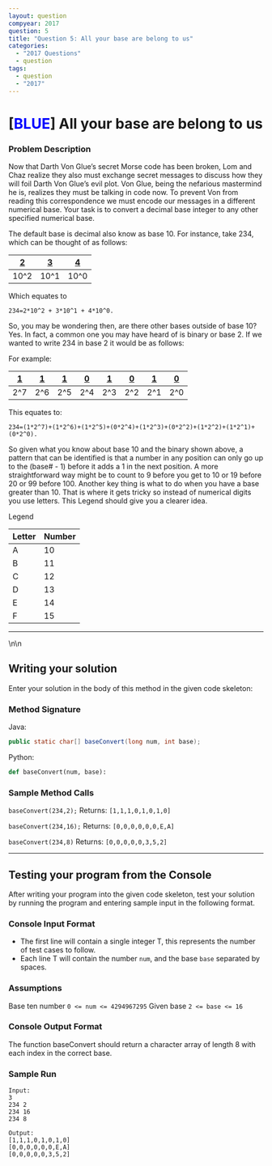 ```yaml
---
layout: question
compyear: 2017
question: 5
title: "Question 5: All your base are belong to us"
categories:
  - "2017 Questions"
  - question
tags:
  - question
  - "2017"
---
```


# [<t style="Color: Blue;">BLUE</t>] All your base are belong to us

### Problem Description

Now that Darth Von Glue’s secret Morse code has been broken, Lom and Chaz realize they also must exchange secret messages to discuss how they will foil Darth Von Glue’s evil plot. Von Glue, being the nefarious mastermind he is, realizes they must be talking in code now. To prevent Von from reading this correspondence we must encode our messages in a different numerical base. Your task is to convert a decimal base integer to any other specified numerical base.

The default base is decimal also know as base 10. For instance, take 234, which can be thought of as follows:

| <u>2</u> | <u>3</u> | <u>4</u> |
| -------- | -------- | -------- |
| 10^2     | 10^1     | 10^0     |

Which equates to

```Text
234=2*10^2 + 3*10^1 + 4*10^0.
```

So, you may be wondering then, are there other bases outside of base 10? Yes.  In fact, a common one you may have heard of is binary or base 2. If we wanted to write 234 in base 2 it would be as follows:

For example:

| <u>1</u> | <u>1</u> | <u>1</u> | <u>0</u> | <u>1</u> | <u>0</u> | <u>1</u> | <u>0</u> |
| -------- | -------- | -------- | -------- | -------- | -------- | -------- | -------- |
| 2^7      | 2^6      | 2^5      | 2^4      | 2^3      | 2^2      | 2^1      | 2^0      |

This equates to:

```Text
234=(1*2^7)+(1*2^6)+(1*2^5)+(0*2^4)+(1*2^3)+(0*2^2)+(1*2^2)+(1*2^1)+(0*2^0).
```

So given what you know about base 10 and the binary shown above, a pattern that can be identified is that a number in any position can only go up to the (base# - 1) before it adds a 1 in the next position. A more straightforward way might be to count to 9 before you get to 10 or 19 before 20 or 99 before 100. Another key thing is what to do when you have a base greater than 10. That is where it gets tricky so instead of numerical digits you use letters. This Legend should give you a clearer idea.

Legend

| Letter | Number |
| ------ | ------ |
| A      | 10     |
| B      | 11     |
| C      | 12     |
| D      | 13     |
| E      | 14     |
| F      | 15     |

* * *

<p style="page-break-after:always;"></p>\n\n

## Writing your solution

Enter your solution in the body of this method in the given code skeleton:

### Method Signature

Java:

```Java
public static char[] baseConvert(long num, int base);
```

Python:

```Python
def baseConvert(num, base):
```

### Sample Method Calls

`baseConvert(234,2);`
Returns: `[1,1,1,0,1,0,1,0]`

`baseConvert(234,16);`
Returns: `[0,0,0,0,0,0,E,A]`

`baseConvert(234,8)`
Returns: `[0,0,0,0,0,3,5,2]`

* * *

## Testing your program from the Console

After writing your program into the given code skeleton, test your solution by running the program and entering sample input in the following format.

### Console Input Format

-   The first line will contain a single integer T, this represents the number of test cases to follow.
-   Each line T will contain the number `num`, and the base `base` separated by spaces.

### Assumptions

Base ten number `0 <= num <= 4294967295`
Given base `2 <= base <= 16`

### Console Output Format

The function baseConvert should return a character array of length 8 with each index in the correct base.

### Sample Run

```Text
Input:
3
234 2
234 16
234 8

Output:
[1,1,1,0,1,0,1,0]
[0,0,0,0,0,0,E,A]
[0,0,0,0,0,3,5,2]
```
